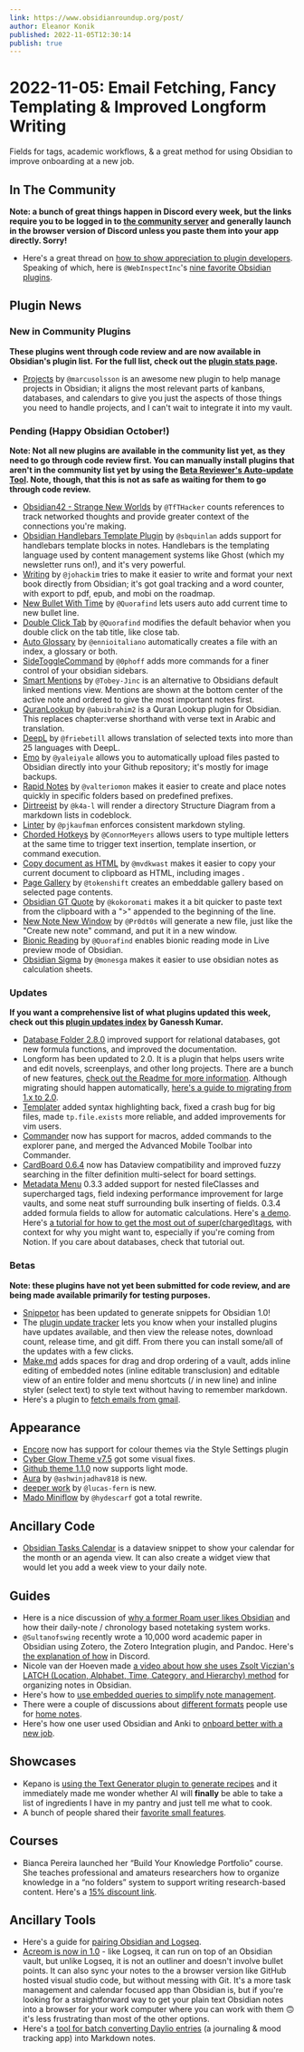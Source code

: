 ```yaml
---
link: https://www.obsidianroundup.org/post/
author: Eleanor Konik
published: 2022-11-05T12:30:14
publish: true
---
```


# 2022-11-05: Email Fetching, Fancy Templating & Improved Longform Writing
Fields for tags, academic workflows, & a great method for using Obsidian to improve onboarding at a new job.

## In The Community

__Note: a bunch of great things happen in Discord every week, but the links require you to be logged in to [the community server](https://obsidian.md/community) and generally launch in the browser version of Discord unless you paste them into your app directly. Sorry!__

* Here's a great thread on [how to show appreciation to plugin developers](https://twitter.com/TfTHacker/status/1588041762798374912). Speaking of which, here is `@WebInspectInc`'s [nine favorite Obsidian plugins](https://obsidian.rocks/super-powers-for-obsidian-nine-of-the-best-obsidian-plugins/).

## Plugin News

### New in Community Plugins

__These plugins went through code review and are now available in Obsidian's plugin list.__ __For the full list, check out the [plugin stats page](https://obsidian-plugin-stats.vercel.app/new).__

* [Projects](https://github.com/marcusolsson/obsidian-projects) by `@marcusolsson` is an awesome new plugin to help manage projects in Obsidian; it aligns the most relevant parts of kanbans, databases, and calendars to give you just the aspects of those things you need to handle projects, and I can't wait to integrate it into my vault.

### Pending (Happy Obsidian October!)

__Note: Not all new plugins are available in the community list yet, as they need to go through code review first. You can manually install plugins that aren't in the community list yet by using the [Beta Reviewer's Auto-update Tool](https://github.com/TfTHacker/obsidian42-brat). Note, though, that this is not as safe as waiting for them to go through code review.__

* [Obsidian42 - Strange New Worlds](https://github.com/TfTHacker/obsidian42-strange-new-worlds) by `@TfTHacker` counts references to track networked thoughts and provide greater context of the connections you're making.
* [Obsidian Handlebars Template Plugin](https://github.com/sbquinlan/obsidian-handlebars) by `@sbquinlan` adds support for handlebars template blocks in notes. Handlebars is the templating language used by content management systems like Ghost (which my newsletter runs on!), and it's very powerful.
* [Writing](https://github.com/johackim/obsidian-writing) by `@johackim` tries to make it easier to write and format your next book directly from Obsidian; it's got goal tracking and a word counter, with export to pdf, epub, and mobi on the roadmap.
* [New Bullet With Time](https://github.com/Quorafind/Obsidian-New-Bullet-With-Time) by `@Quorafind` lets users auto add current time to new bullet line.
* [Double Click Tab](https://github.com/Quorafind/Obsidian-Double-Click-Tab) by `@Quorafind` modifies the default behavior when you double click on the tab title, like close tab.
* [Auto Glossary](https://github.com/ennioitaliano/obsidian-auto-glossary) by `@ennioitaliano` automatically creates a file with an index, a glossary or both.
* [SideToggleCommand](https://github.com/0phoff/obsidian-sidetogglecmd) by `@0phoff` adds more commands for a finer control of your obsidian sidebars.
* [Smart Mentions](https://github.com/Tobey-Jinc/obsidian-smart-mentions) by `@Tobey-Jinc` is an alternative to Obsidians default linked mentions view. Mentions are shown at the bottom center of the active note and ordered to give the most important notes first.
* [QuranLookup](https://github.com/abuibrahim2/quranlookup) by `@abuibrahim2` is a Quran Lookup plugin for Obsidian. This replaces chapter:verse shorthand with verse text in Arabic and translation.
* [DeepL](https://github.com/friebetill/obsidian-deepl) by `@friebetill` allows translation of selected texts into more than 25 languages with DeepL.
* [Emo](https://github.com/yaleiyale/obsidian-emo-uploader) by `@yaleiyale` allows you to automatically upload files pasted to Obsidian directly into your Github repository; it's mostly for image backups.
* [Rapid Notes](https://github.com/valteriomon/obsidian-rapid-notes) by `@valteriomon` makes it easier to create and place notes quickly in specific folders based on predefined prefixes.
* [Dirtreeist](https://github.com/k4a-l/obsidian-dirtreeist) by `@k4a-l` will render a directory Structure Diagram from a markdown lists in codeblock.
* [Linter](https://github.com/platers/obsidian-linter) by `@pjkaufman` enforces consistent markdown styling.
* [Chorded Hotkeys](https://github.com/ConnorMeyers/obsidian-chorded-hotkeys) by `@ConnorMeyers` allows users to type multiple letters at the same time to trigger text insertion, template insertion, or command execution.
* [Copy document as HTML](https://github.com/mvdkwast/obsidian-copy-as-html) by `@mvdkwast` makes it easier to copy your current document to clipboard as HTML, including images .
* [Page Gallery](https://github.com/tokenshift/obsidian-page-gallery) by `@tokenshift` creates an embeddable gallery based on selected page contents.
* [Obsidian GT Quote](https://github.com/kokoromati/obsidian-gt-quote) by `@kokoromati` makes it a bit quicker to paste text from the clipboard with a ">" appended to the beginning of the line.
* [New Note New Window](https://github.com/Pr0dt0s/new-note-new-window) by `@Pr0dt0s` will generate a new file, just like the "Create new note" command, and put it in a new window.
* [Bionic Reading](https://github.com/Quorafind/Obsidian-Bionic-Reading) by `@Quorafind` enables bionic reading mode in Live preview mode of Obsidian.
* [Obsidian Sigma](https://github.com/monesga/obsidian-sigma) by `@monesga` makes it easier to use obsidian notes as calculation sheets.

### Updates

__If you want a comprehensive list of what plugins updated this week, check out this [plugin updates index](https://obsidian-plugin-stats.vercel.app/updates) by Ganessh Kumar.__

* [Database Folder 2.8.0](https://github.com/RafaelGB/obsidian-db-folder/releases/tag/2.8.0) improved support for relational databases, got new formula functions, and improved the documentation.
* Longform has been updated to 2.0. It is a plugin that helps users write and edit novels, screenplays, and other long projects. There are a bunch of new features, [check out the Readme for more information](https://github.com/kevboh/longform). Although migrating should happen automatically, [here's a guide to migrating from 1.x to 2.0](https://github.com/kevboh/longform/blob/main/docs/MIGRATING_FROM_VERSION_1_TO_2.md).
* [Templater](https://github.com/SilentVoid13/Templater) added syntax highlighting back, fixed a crash bug for big files, made `tp.file.exists` more reliable, and added improvements for vim users.
* [Commander](https://github.com/phibr0/obsidian-commander) now has support for macros, added commands to the explorer pane, and merged the Advanced Mobile Toolbar into Commander.
* [CardBoard 0.6.4](https://github.com/roovo/obsidian-card-board) now has Dataview compatibility and improved fuzzy searching in the filter definition multi-select for board settings.
* [Metadata Menu](https://github.com/mdelobelle/metadatamenu) 0.3.3 added support for nested fileClasses and supercharged tags, field indexing performance improvement for large vaults, and some neat stuff surrounding bulk inserting of fields. 0.3.4 added formula fields to allow for automatic calculations. Here's [a demo](https://youtu.be/LqglkrzLAoQ). Here's [a tutorial for how to get the most out of super(charged)tags](https://www.youtube.com/watch?v=7o9j7WJfhi0), with context for why you might want to, especially if you're coming from Notion. If you care about databases, check that tutorial out.

### Betas

__Note: these plugins have not yet been submitted for code review, and are being made available primarily for testing purposes.__

* [Snippetor](https://github.com/ebullient/obsidian-snippetor) has been updated to generate snippets for Obsidian 1.0!
* The [plugin update tracker](https://github.com/swar8080/obsidian-plugin-update-tracker) lets you know when your installed plugins have updates available, and then view the release notes, download count, release time, and git diff. From there you can install some/all of the updates with a few clicks.
* [Make.md](https://www.make.md/) adds spaces for drag and drop ordering of a vault, adds inline editing of embedded notes (inline editable transclusion) and editable view of an entire folder and menu shortcuts (/ in new line) and inline styler (select text) to style text without having to remember markdown.
* Here's a plugin to [fetch emails from gmail](https://github.com/thingnotok/obsidian-google-mail).

## Appearance

* [Encore](https://github.com/Maldonacho/obsidian-encore-theme) now has support for colour themes via the Style Settings plugin
* [Cyber Glow Theme v7.5](https://github.com/ArtexJay/Obsidian-CyberGlow/releases/tag/v7.5) got some visual fixes.
* [Github theme 1.1.0](https://github.com/krios2146/obsidian-github) now supports light mode.
* [Aura](https://github.com/ashwinjadhav818/obsidian-aura) by `@ashwinjadhav818` is new.
* [deeper work](https://github.com/lucas-fern/obsidian-deeper-work-theme) by `@lucas-fern` is new.
* [Mado Miniflow](https://github.com/hydescarf/Obsidian-Theme-Mado-11) by `@hydescarf` got a total rewrite.

## Ancillary Code

* [Obsidian Tasks Calendar](https://github.com/702573N/Obsidian-Tasks-Calendar) is a dataview snippet to show your calendar for the month or an agenda view. It can also create a widget view that would let you add a week view to your daily note.

## Guides

* Here is a nice discussion of [why a former Roam user likes Obsidian](https://www.deliberate-diligence.com/i-was-wrong-obsidian-is-better-than-roam-after-all/) and how their daily-note / chronology based notetaking system works.
* `@Sultanofswing` recently wrote a 10,000 word academic paper in Obsidian using Zotero, the Zotero Integration plugin, and Pandoc. Here's [the explanation of how](https://discord.com/channels/686053708261228577/722584061087842365/1037760641303334943) in Discord.
* Nicole van der Hoeven made [a video about how she uses Zsolt Viczian's LATCH (Location, Alphabet, Time, Category, and Hierarchy) method](https://www.youtube.com/watch?v=vS-b_RUtL1A) for organizing notes in Obsidian.
* Here's how to [use embedded queries to simplify note management](https://heymichellemac.medium.com/how-i-use-embedded-queries-in-obsidian-to-simplify-my-note-management-9aba527e4a03).
* There were a couple of discussions about [different formats](https://twitter.com/TfTHacker/status/1586991375790182401) people use for [home notes](https://twitter.com/josephhinkle/status/1587261116111065089).
* Here's how one user used Obsidian and Anki to [onboard better with a new job](https://sherlock.codes/blog/effective-onboarding-at-a-new-job/).

## Showcases

* Kepano is [using the Text Generator plugin to generate recipes](https://twitter.com/thehighpony/status/1588632265206034432) and it immediately made me wonder whether AI will __finally__ be able to take a list of ingredients I have in my pantry and just tell me what to cook.
* A bunch of people shared their [favorite small features](https://www.reddit.com/r/ObsidianMD/comments/yhq61k/whats_a_lesser_known_feature_that_you_absolutely/).

## Courses

* Bianca Pereira launched her “Build Your Knowledge Portfolio” course. She teaches professional and amateurs researchers how to organize knowledge in a “no folders” system to support writing research-based content. Here's a [15% discount link](https://biancapereira.gumroad.com/l/build-your-knowledge-portfolio/ROUNDUP_GAMMA).

## Ancillary Tools

* Here's a guide for [pairing Obsidian and Logseq](https://twitter.com/fuzzygel/status/1586217261580230656).
* [Acreom is now in 1.0](https://news.ycombinator.com/item?id=33451711) - like Logseq, it can run on top of an Obsidian vault, but unlike Logseq, it is not an outliner and doesn't involve bullet points. It can also sync your notes to the a browser version like GitHub hosted visual studio code, but without messing with Git. It's a more task management and calendar focused app than Obsidian is, but if you're looking for a straightforward way to get your plain text Obsidian notes into a browser for your work computer where you can work with them 🙃 it's less frustrating than most of the other options.
* Here's a [tool for batch converting Daylio entries](https://github.com/DeutscheGabanna/Obsidian-Daylio-Parser) (a journaling & mood tracking app) into Markdown notes.
